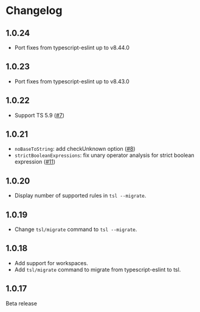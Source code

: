 # Changelog

## 1.0.24

- Port fixes from typescript-eslint up to v8.44.0

## 1.0.23

- Port fixes from typescript-eslint up to v8.43.0

## 1.0.22

- Support TS 5.9 ([#7](https://github.com/ArnaudBarre/tsl/pull/7))

## 1.0.21

- `noBaseToString`: add checkUnknown option ([#8](https://github.com/ArnaudBarre/tsl/pull/8))
- `strictBooleanExpressions`: fix unary operator analysis for strict boolean expression ([#11](https://github.com/ArnaudBarre/tsl/pull/11))

## 1.0.20

- Display number of supported rules in `tsl --migrate`.

## 1.0.19

- Change `tsl/migrate` command to `tsl --migrate`.

## 1.0.18

- Add support for workspaces.
- Add `tsl/migrate` command to migrate from typescript-eslint to tsl.

## 1.0.17

Beta release

